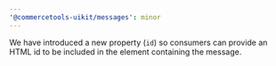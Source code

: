```yaml
---
'@commercetools-uikit/messages': minor
---
```


We have introduced a new property (`id`) so consumers can provide an HTML id to be included in the element containing the message.
